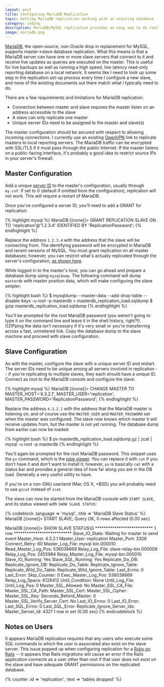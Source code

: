 ```yaml
---
layout: post
title: Configuring MariaDB Replication
topic: Getting MariaDB replication working with an existing database
category: coding
description: MariaDB/MySQL replication provides an easy way to do realtime database backup, or allow for high-speed LAN access to a read-only reporting DB. Here's my method for getting a new replication slave running from an existing live DB.
image: mariadb.png
---
```


[MariaDB](https://mariadb.org/), the open-source, non-Oracle drop in replacement for MySQL, supports master->slave database replication. What this means is that a MariaDB server can have one or more slave servers that connect to it and receive live updates as queries are executed on the master. This is useful for live backups as well as running a high speed, low latency read-only reporting database on a local network. It seems like I need to look up some step in the replication set-up process every time I configure a new slave, and none of the existing documents out there match what I typically need to do.

There are a few requirements and limitations for MariaDB replication:

* Connection between master and slave requires the master listen on an address accessible to the slave
* A slave can only replicate one master
* Unique server IDs need to be assigned to the master and slave(s)

The master configuration should be secured with respect to allowing incoming connections. I currently use an existing [OpenVPN](https://openvpn.net/) link to replicate masters to local reporting servers. The MariaDB traffic can be encrypted with SSL/TLS if it must pass through the public Internet. If the master listens on a public-facing interface, it's probably a good idea to restrict source IPs in your server's firewall.

Master Configuration
--------------------

Add a unique [server ID](https://mariadb.com/kb/en/mariadb/replication-and-binary-log-server-system-variables/#server_id) to the master's configuration, usually through `my.cnf`. If set to 0 (default if omitted from the configuration), replication will not work. This will require a restart of MariaDB.

Once you've configured a server ID, you'll need to add a GRANT for replication:

{% highlight mysql %}
MariaDB [(none)]> GRANT REPLICATION SLAVE ON *.* TO 'replication'@'1.2.3.4' IDENTIFIED BY 'ReplicationPassword';
{% endhighlight %}

Replace the address `1.2.3.4` with the address that the slave will be connecting from. The identifying password will be encrypted in MariaDB and recent versions of MySQL. You must grant replication on all master databases; however, you can restrict what's actually replicated through the server's configuration, [as shown here](http://forums.mysql.com/read.php?26,388310,388448#msg-388448).

While logged in to the master's host, you can go ahead and prepare a database dump using `mysqldump`. The following command will dump `masterdb` with master position data, which will make configuring the slave simpler:

{% highlight bash %}
$ mysqldump --master-data --add-drop-table --disable-keys -u root -p masterdb > masterdb_replication_load.sqldump
$ gzip masterdb_replication_load.sqldump
{% endhighlight %}

You'll be prompted for the root MariaDB password (you weren't going to type it on the command line and leave it in the shell history, right?!). GZIPping the data isn't necessary if it's very small or you're transferring across a fast, unmetered link. Copy the database dump to the slave machine and proceed with slave configuration.

Slave Configuration
-------------------

As with the master, configure the slave with a unique server ID and restart. The server IDs need to be unique among all servers involved in replication -- if you're replicating to multiple slaves, they each should have a unique ID. Connect as root to the MariaDB console and configure the slave:

{% highlight mysql %}
MariaDB [(none)]> CHANGE MASTER TO MASTER_HOST='4.3.2.1', MASTER_USER='replication', MASTER_PASSWORD='ReplicationPassword';
{% endhighlight %}

Replace the address `4.3.2.1` with the address that the MariaDB master is listening on, and of course use the `MASTER_USER` and `MASTER_PASSWORD` set when the master was configured. The slave now knows which master it will receive updates from, but the master is not yet running. The database dump from earlier can now be loaded:

{% highlight bash %}
$ pv masterdb_replication_load.sqldump.gz | zcat | mysql -u root -p masterdb
{% endhighlight %}

You'll again be prompted for the root MariaDB password. This snippet uses the `pv` command, which is the [pipe viewer](http://www.ivarch.com/programs/pv.shtml). You can replace it with `cat` if you don't have it and don't want to install it; however, `pv` is basically `cat` with a status bar and provides a general idea of how far along you are in the DB load. Generally a very useful utility to have.

If you're on a non-GNU userland (Mac OS X, *BSD) you will probably need to use `gzcat` instead of `zcat`.

The slave can now be started from the MariaDB console with `START SLAVE`, and its status viewed with `SHOW SLAVE STATUS`:

{% codeblock :language => 'mysql', :title => 'MariaDB Slave Status' %}
MariaDB [(none)]> START SLAVE;
Query OK, 0 rows affected (0.00 sec)

MariaDB [(none)]> SHOW SLAVE STATUS\G
*************************** 1. row ***************************
               Slave_IO_State: Waiting for master to send event
                  Master_Host: 4.3.2.1
                  Master_User: replication
                  Master_Port: 3306
                Connect_Retry: 60
              Master_Log_File: mysql-bin.000010
          Read_Master_Log_Pos: 536038669
               Relay_Log_File: slave-relay-bin.000009
                Relay_Log_Pos: 2455984
        Relay_Master_Log_File: mysql-bin.000010
             Slave_IO_Running: Yes
            Slave_SQL_Running: Yes
              Replicate_Do_DB: 
          Replicate_Ignore_DB: 
           Replicate_Do_Table: 
       Replicate_Ignore_Table: 
      Replicate_Wild_Do_Table: 
  Replicate_Wild_Ignore_Table: 
                   Last_Errno: 0
                   Last_Error: 
                 Skip_Counter: 0
          Exec_Master_Log_Pos: 536038669
              Relay_Log_Space: 6126412
              Until_Condition: None
               Until_Log_File: 
                Until_Log_Pos: 0
           Master_SSL_Allowed: No
           Master_SSL_CA_File: 
           Master_SSL_CA_Path: 
              Master_SSL_Cert: 
            Master_SSL_Cipher: 
               Master_SSL_Key: 
        Seconds_Behind_Master: 0
Master_SSL_Verify_Server_Cert: No
                Last_IO_Errno: 0
                Last_IO_Error: 
               Last_SQL_Errno: 0
               Last_SQL_Error: 
  Replicate_Ignore_Server_Ids: 
             Master_Server_Id: 4321
1 row in set (0.00 sec)
{% endcodeblock %}

Notes on Users
--------------

It appears MariaDB replication requires that any users who execute some SQL commands to which the user is associated also exist on the slave server. This issue popped up when configuring replication for a [Ruby on Rails](http://rubyonrails.org/) -- it appears that Rails migrations will cause an error if the Rails application connects as a user other than root if that user does not exist on the slave and have adequate GRANT permissions on the replicated database.

{% counter :id => 'replication', :text => 'tables dropped' %}
